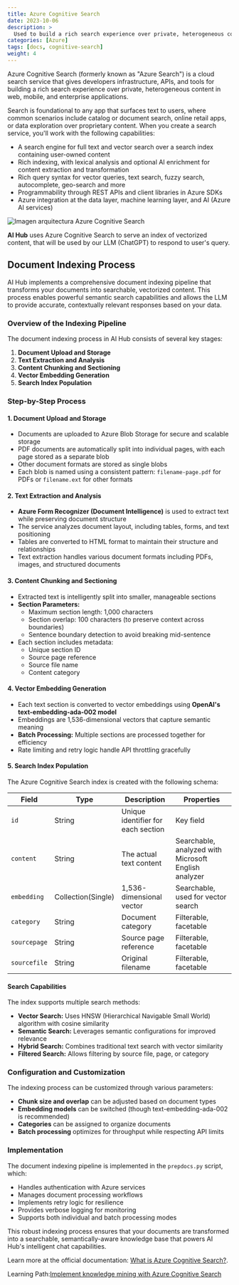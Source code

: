 ```yaml
---
title: Azure Cognitive Search
date: 2023-10-06
description: >
  Used to build a rich search experience over private, heterogeneous content in web, mobile, and enterprise applications.
categories: [Azure]
tags: [docs, cognitive-search]
weight: 4
---
```


Azure Cognitive Search (formerly known as "Azure Search") is a cloud search service that gives developers infrastructure, APIs, and tools for building a rich search experience over private, heterogeneous content in web, mobile, and enterprise applications.

Search is foundational to any app that surfaces text to users, where common scenarios include catalog or document search, online retail apps, or data exploration over proprietary content. When you create a search service, you'll work with the following capabilities:

* A search engine for full text and vector search over a search index containing user-owned content
* Rich indexing, with lexical analysis and optional AI enrichment for content extraction and transformation
* Rich query syntax for vector queries, text search, fuzzy search, autocomplete, geo-search and more
* Programmability through REST APIs and client libraries in Azure SDKs
* Azure integration at the data layer, machine learning layer, and AI (Azure AI services)

![Imagen arquitectura Azure Cognitive Search](https://learn.microsoft.com/en-us/azure/search/media/search-what-is-azure-search/azure-search-diagram.svg)

**AI Hub** uses Azure Cognitive Search to serve an index of vectorized content, that will be used by our LLM (ChatGPT) to respond to user's query.

## Document Indexing Process

AI Hub implements a comprehensive document indexing pipeline that transforms your documents into searchable, vectorized content. This process enables powerful semantic search capabilities and allows the LLM to provide accurate, contextually relevant responses based on your data.

### Overview of the Indexing Pipeline

The document indexing process in AI Hub consists of several key stages:

1. **Document Upload and Storage**
2. **Text Extraction and Analysis** 
3. **Content Chunking and Sectioning**
4. **Vector Embedding Generation**
5. **Search Index Population**

### Step-by-Step Process

#### 1. Document Upload and Storage
- Documents are uploaded to Azure Blob Storage for secure and scalable storage
- PDF documents are automatically split into individual pages, with each page stored as a separate blob
- Other document formats are stored as single blobs
- Each blob is named using a consistent pattern: `filename-page.pdf` for PDFs or `filename.ext` for other formats

#### 2. Text Extraction and Analysis
- **Azure Form Recognizer (Document Intelligence)** is used to extract text while preserving document structure
- The service analyzes document layout, including tables, forms, and text positioning
- Tables are converted to HTML format to maintain their structure and relationships
- Text extraction handles various document formats including PDFs, images, and structured documents

#### 3. Content Chunking and Sectioning
- Extracted text is intelligently split into smaller, manageable sections
- **Section Parameters:**
  - Maximum section length: 1,000 characters
  - Section overlap: 100 characters (to preserve context across boundaries)
  - Sentence boundary detection to avoid breaking mid-sentence
- Each section includes metadata:
  - Unique section ID
  - Source page reference
  - Source file name
  - Content category

#### 4. Vector Embedding Generation
- Each text section is converted to vector embeddings using **OpenAI's text-embedding-ada-002 model**
- Embeddings are 1,536-dimensional vectors that capture semantic meaning
- **Batch Processing:** Multiple sections are processed together for efficiency
- Rate limiting and retry logic handle API throttling gracefully

#### 5. Search Index Population
The Azure Cognitive Search index is created with the following schema:

| Field | Type | Description | Properties |
|-------|------|-------------|------------|
| `id` | String | Unique identifier for each section | Key field |
| `content` | String | The actual text content | Searchable, analyzed with Microsoft English analyzer |
| `embedding` | Collection(Single) | 1,536-dimensional vector | Searchable, used for vector search |
| `category` | String | Document category | Filterable, facetable |
| `sourcepage` | String | Source page reference | Filterable, facetable |
| `sourcefile` | String | Original filename | Filterable, facetable |

#### Search Capabilities
The index supports multiple search methods:
- **Vector Search:** Uses HNSW (Hierarchical Navigable Small World) algorithm with cosine similarity
- **Semantic Search:** Leverages semantic configurations for improved relevance
- **Hybrid Search:** Combines traditional text search with vector similarity
- **Filtered Search:** Allows filtering by source file, page, or category

### Configuration and Customization

The indexing process can be customized through various parameters:
- **Chunk size and overlap** can be adjusted based on document types
- **Embedding models** can be switched (though text-embedding-ada-002 is recommended)
- **Categories** can be assigned to organize documents
- **Batch processing** optimizes for throughput while respecting API limits

### Implementation

The document indexing pipeline is implemented in the `prepdocs.py` script, which:
- Handles authentication with Azure services
- Manages document processing workflows
- Implements retry logic for resilience
- Provides verbose logging for monitoring
- Supports both individual and batch processing modes

This robust indexing process ensures that your documents are transformed into a searchable, semantically-aware knowledge base that powers AI Hub's intelligent chat capabilities.

Learn more at the official documentation: [What is Azure Cognitive Search?](https://learn.microsoft.com/en-us/azure/search/search-what-is-azure-search).

Learning Path:[Implement knowledge mining with Azure Cognitive Search](https://learn.microsoft.com/en-us/training/paths/implement-knowledge-mining-azure-cognitive-search/)
